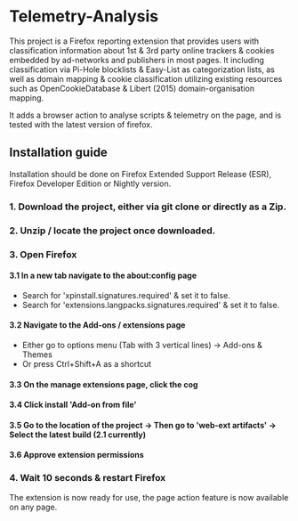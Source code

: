 # Telemetry-Analysis

This project is a  Firefox reporting extension that provides users 
with classification information about 1st & 3rd party
online trackers & cookies embedded by ad-networks and publishers in most pages.
It including classification via Pi-Hole blocklists & Easy-List as categorization lists, as well as domain
mapping & cookie classification utilizing existing resources such as OpenCookieDatabase & Libert (2015) domain-organisation mapping.

It adds a browser action to analyse scripts &amp; telemetry on the page, and is tested with the latest version of firefox.

## Installation guide
Installation should be done on Firefox Extended Support Release (ESR), Firefox Developer Edition or Nightly version.
### 1. Download the project, either via git clone or directly as a Zip.
### 2. Unzip / locate the project once downloaded.
### 3. Open Firefox
#### 3.1 In a new tab navigate to the about:config page
- Search for 'xpinstall.signatures.required' & set it to false.
- Search for 'extensions.langpacks.signatures.required' & set it to false.
#### 3.2 Navigate to the Add-ons / extensions page
- Either go to options menu (Tab with 3 vertical lines) -> Add-ons & Themes
- Or press Ctrl+Shift+A as a shortcut
#### 3.3 On the manage extensions page, click the cog
#### 3.4 Click install 'Add-on from file'
#### 3.5 Go to the location of the project -> Then go to 'web-ext artifacts' -> Select the latest build (2.1 currently)
#### 3.6 Approve extension permissions
### 4. Wait 10 seconds & restart Firefox

The extension is now ready for use, the page action feature is now available on any page.
